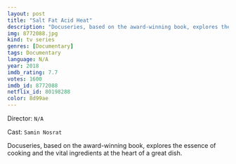 ```yaml
---
layout: post
title: "Salt Fat Acid Heat"
description: "Docuseries, based on the award-winning book, explores the essence of cooking and the vital ingredients at the heart of a great dish..."
img: 8772088.jpg
kind: tv series
genres: [Documentary]
tags: Documentary 
language: N/A
year: 2018
imdb_rating: 7.7
votes: 1600
imdb_id: 8772088
netflix_id: 80198288
color: 8d99ae
---
```

Director: `N/A`  

Cast: `Samin Nosrat` 

Docuseries, based on the award-winning book, explores the essence of cooking and the vital ingredients at the heart of a great dish.